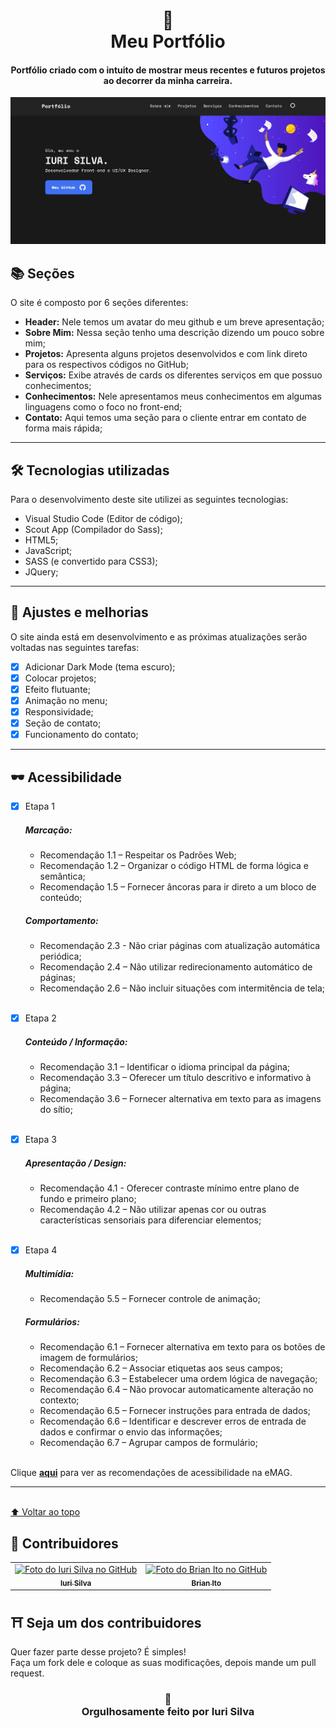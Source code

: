 <h1 align="center">
📰<br>Meu Portfólio
</h1>

<h4 align="center">
Portfólio criado com o intuito de mostrar meus recentes e futuros projetos ao decorrer da minha carreira.
</h4>

![Resultado final do projeto](image/resultado.jpg)

## 📚 Seções
O site é composto por 6 seções diferentes:

- **Header:** Nele temos um avatar do meu github e um breve apresentação;
- **Sobre Mim:** Nessa seção tenho uma descrição dizendo um pouco sobre mim;
- **Projetos:** Apresenta alguns projetos desenvolvidos e com link direto para os respectivos códigos no GitHub;
- **Serviços:** Exibe através de cards os diferentes serviços em que possuo conhecimentos;
- **Conhecimentos:** Nele apresentamos meus conhecimentos em algumas linguagens como o foco no front-end;
- **Contato:** Aqui temos uma seção para o cliente entrar em contato de forma mais rápida;

---

## 🛠 Tecnologias utilizadas
Para o desenvolvimento deste site utilizei as seguintes tecnologias:
- Visual Studio Code (Editor de código);
- Scout App (Compilador do Sass);
- HTML5;
- JavaScript;
- SASS (e convertido para CSS3);
- JQuery;

---

## 📌 Ajustes e melhorias
O site ainda está em desenvolvimento e as próximas atualizações serão voltadas nas seguintes tarefas:

- [x] Adicionar Dark Mode (tema escuro);
- [x] Colocar projetos;
- [x] Efeito flutuante;
- [x] Animação no menu;  
- [x] Responsividade;
- [x] Seção de contato;
- [x] Funcionamento do contato;

---

## 🕶 Acessibilidade
- [x] Etapa 1
  ##### Marcação:
  - Recomendação 1.1 – Respeitar os Padrões Web;
  - Recomendação 1.2 – Organizar o código HTML de forma lógica e semântica;
  - Recomendação 1.5 – Fornecer âncoras para ir direto a um bloco de conteúdo;
  
  ##### Comportamento:
  - Recomendação 2.3 - Não criar páginas com atualização automática periódica;
  - Recomendação 2.4 – Não utilizar redirecionamento automático de páginas;
  - Recomendação 2.6 – Não incluir situações com intermitência de tela;<br><br>
  
- [x] Etapa 2
  ##### Conteúdo / Informação:
  - Recomendação 3.1 – Identificar o idioma principal da página;
  - Recomendação 3.3 – Oferecer um título descritivo e informativo à página;
  - Recomendação 3.6 – Fornecer alternativa em texto para as imagens do sítio;<br><br>
  
- [x] Etapa 3
  ##### Apresentação / Design:
  - Recomendação 4.1 - Oferecer contraste mínimo entre plano de fundo e primeiro plano;
  - Recomendação 4.2 – Não utilizar apenas cor ou outras características sensoriais para diferenciar elementos;<br><br>
  
- [x] Etapa 4
  ##### Multimídia:
  - Recomendação 5.5 – Fornecer controle de animação;<br>

  ##### Formulários:
  - Recomendação 6.1 – Fornecer alternativa em texto para os botões de imagem de formulários;
  - Recomendação 6.2 – Associar etiquetas aos seus campos;
  - Recomendação 6.3 – Estabelecer uma ordem lógica de navegação;
  - Recomendação 6.4 – Não provocar automaticamente alteração no contexto;
  - Recomendação 6.5 – Fornecer instruções para entrada de dados;
  - Recomendação 6.6 – Identificar e descrever erros de entrada de dados e confirmar o envio das informações;
  - Recomendação 6.7 – Agrupar campos de formulário;<br><br>
  
  
Clique **[aqui](http://emag.governoeletronico.gov.br/)** para ver as recomendações de acessibilidade na eMAG.

---

<br>[⬆ Voltar ao topo](#-seções)<br>

## 🌈 Contribuidores<br>
<table>
  <tr>
    <td align="center">
      <a href="https://github.com/iuricode">
        <img src="https://avatars3.githubusercontent.com/u/31936044" width="100px;" alt="Foto do Iuri Silva no GitHub"/><br>
        <sub>
          <b>Iuri Silva</b>
        </sub>
      </a>
    </td>
    <td align="center">
      <a href="https://github.com/BrianIto">
        <img src="https://avatars3.githubusercontent.com/u/6891093" width="100px;" alt="Foto do Brian Ito no GitHub"/><br>
        <sub>
          <b>Brian Ito</b>
        </sub>
      </a><br>
    </td>
  </tr>
</table>

## ⛩ Seja um dos contribuidores<br>
Quer fazer parte desse projeto? É simples!<br>
Faça um fork dele e coloque as suas modificações, depois mande um pull request.<br>

<h3 align="center">
🏰<br>Orgulhosamente feito por <strong>Iuri Silva</strong>
</h3>
